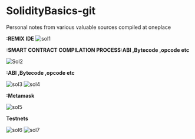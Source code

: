 # SolidityBasics-git
Personal notes from various valuable sources compiled at oneplace


**:REMIX IDE**
![sol1](https://github.com/juniorjudy123/SolidityBasics-git/assets/119035261/dfb39169-8799-4c11-86ad-5b074508603f)

**:SMART CONTRACT COMPILATION PROCESS:ABI ,Bytecode ,opcode etc**

![Sol2](https://github.com/juniorjudy123/SolidityBasics-git/assets/119035261/2999f90e-72b8-417b-8d87-1474d6e65afd)

**:ABI ,Bytecode ,opcode etc**

![sol3](https://github.com/juniorjudy123/SolidityBasics-git/assets/119035261/71db5aa0-7336-40c6-8c63-150cd7727064)
![sol4](https://github.com/juniorjudy123/SolidityBasics-git/assets/119035261/1a878390-2598-4cac-b02a-48fcb49e43b4)

**:Metamask**

![sol5](https://github.com/juniorjudy123/SolidityBasics-git/assets/119035261/a9265b97-a2b1-4e96-aa4b-35d6a6ad4761)

**Testnets**

![sol6](https://github.com/juniorjudy123/SolidityBasics-git/assets/119035261/e6c5b1e9-0f49-46f7-8326-61366c0329f8)
![sol7](https://github.com/juniorjudy123/SolidityBasics-git/assets/119035261/8b456666-d756-468f-a8ea-5468b8989879)
